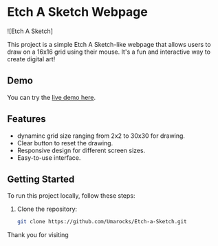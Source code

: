 # Etch A Sketch Webpage

![Etch A Sketch]

This project is a simple Etch A Sketch-like webpage that allows users to draw on a 16x16 grid using their mouse. It's a fun and interactive way to create digital art!

## Demo

You can try the [live demo here](https://umarocks.github.io/Etch-a-Sketch/).

## Features

- dynaminc grid size ranging from 2x2 to 30x30 for drawing.
- Clear button to reset the drawing.
- Responsive design for different screen sizes.
- Easy-to-use interface.

## Getting Started

To run this project locally, follow these steps:

1. Clone the repository:

   ```bash
   git clone https://github.com/Umarocks/Etch-a-Sketch.git
Thank you for visiting 
   
